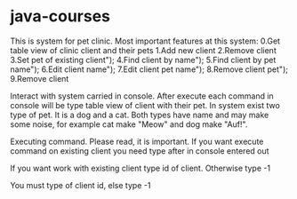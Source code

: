 # java-courses
This is system for pet clinic.
Most important features at this system:
0.Get table view of clinic client and their pets
1.Add new client
2.Remove client
3.Set pet of existing client");
4.Find client by name");
5.Find client by pet name");
6.Edit client name");
7.Edit client pet name");
8.Remove client pet");
9.Remove client

Interact with system carried in console. After execute each command in console will be type table view
of client with their pet. In system exist two type of pet. It is a dog and a cat. Both types have name
and may make some noise, for example cat make "Meow" and dog make "Auf!".

Executing command. Please read, it is important.
If you want execute command on existing client you need type after in console entered out

If you want work with existing client type id of client.
Otherwise type -1

You must type of client id, else type -1
